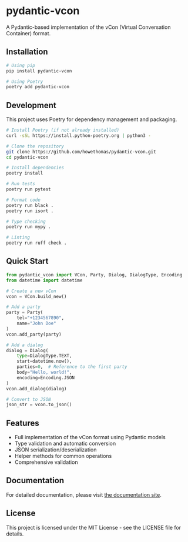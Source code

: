 # pydantic-vcon

A Pydantic-based implementation of the vCon (Virtual Conversation Container) format.

## Installation

```bash
# Using pip
pip install pydantic-vcon

# Using Poetry
poetry add pydantic-vcon
```

## Development

This project uses Poetry for dependency management and packaging.

```bash
# Install Poetry (if not already installed)
curl -sSL https://install.python-poetry.org | python3 -

# Clone the repository
git clone https://github.com/howethomas/pydantic-vcon.git
cd pydantic-vcon

# Install dependencies
poetry install

# Run tests
poetry run pytest

# Format code
poetry run black .
poetry run isort .

# Type checking
poetry run mypy .

# Linting
poetry run ruff check .
```

## Quick Start

```python
from pydantic_vcon import VCon, Party, Dialog, DialogType, Encoding
from datetime import datetime

# Create a new vCon
vcon = VCon.build_new()

# Add a party
party = Party(
    tel="+1234567890",
    name="John Doe"
)
vcon.add_party(party)

# Add a dialog
dialog = Dialog(
    type=DialogType.TEXT,
    start=datetime.now(),
    parties=0,  # Reference to the first party
    body="Hello, world!",
    encoding=Encoding.JSON
)
vcon.add_dialog(dialog)

# Convert to JSON
json_str = vcon.to_json()
```

## Features

- Full implementation of the vCon format using Pydantic models
- Type validation and automatic conversion
- JSON serialization/deserialization
- Helper methods for common operations
- Comprehensive validation

## Documentation

For detailed documentation, please visit [the documentation site](https://pydantic-vcon.readthedocs.io/).

## License

This project is licensed under the MIT License - see the LICENSE file for details. 